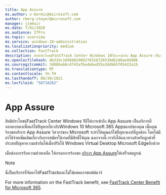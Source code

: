 ```yaml
---
title: App Assure
ms.author: v-bermic@microsoft.com
author: rberg-steyer@microsoft.com
manager: jimmuir
ms.date: 7/01/2020
ms.audience: ITPro
ms.topic: overview
ms.service: windows-10-administration
ms.localizationpriority: medium
ms.collection: FastTrack
description: สิทธิประโยชน์FastTrack Center Windows 10ให้การเข้าถึง App Assure เป็นบริการที่ออกแบบมาเพื่อแก้ไขปัญหาเกี่ยวกับWindows 10 Microsoft 365 Appsแอปของคุณ
ms.openlocfilehash: 8b32dc105680296027651b726539db240ae95086
ms.sourcegitcommit: 3d086ab6c4743afbedebed55a3ddb65f05422a1b
ms.translationtype: MT
ms.contentlocale: th-TH
ms.lasthandoff: 08/30/2021
ms.locfileid: "58710262"
---
```

# <a name="app-assure"></a>App Assure

สิทธิประโยชน์FastTrack Center Windows 10ให้การเข้าถึง App Assure เป็นบริการที่ออกแบบมาเพื่อแก้ไขปัญหาเกี่ยวกับWindows 10 Microsoft 365 Appsแอปของคุณ เมื่อคุณร้องขอบริการ App Assure วิศวกรของ Microsoft จะทําให้คุณแก้ไขปัญหาแอปที่ถูกต้อง โดยไม่มีค่าใช้จ่ายเพิ่มเติมเกี่ยวกับการสมัครใช้งานที่มีสิทธิ์ให้คุณ นอกจากนี้ เรายังให้แนวทางสําหรับลูกค้าที่ประสบปัญหาความเข้ากันได้เมื่อปรับใช้ Windows Virtual Desktop Microsoft Edgeอีกด้วย 

เมื่อต้องการรับความช่วยเหลือ ให้กรอกการร้องขอ [บริการ App Assure](https://go.microsoft.com/fwlink/?linkid=2022721)ให้เสร็จสมบูรณ์

  > [!NOTE]
> นี่เป็นบริการที่จัดหาให้FastTrackและไม่ใช่แพคเกจซอฟต์แวร์

For more information on the FastTrack benefit, see [FastTrack Center Benefit for Microsoft 365](introduction.md).